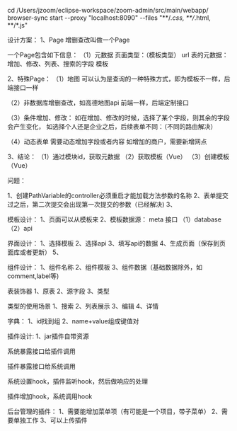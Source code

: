 cd /Users/jzoom/eclipse-workspace/zoom-admin/src/main/webapp/
browser-sync start --proxy "localhost:8090" --files "**/*.css, **/*.html, **/*.js"


设计方案：
1、Page
增删查改叫做一个Page

一个Page包含如下信息：
（1）元数据
页面类型：（模板类型）
url
表的元数据：增加、修改、列表、搜索的字段
模板


2、特殊Page：
（1）地图
可以认为是查询的一种特殊方式，即为模板不一样，后端接口一样

（2）非数据库增删查改，如高德地图api
前端一样，后端定制接口

（3）条件增加、修改：
如在增加、修改的时候，选择了某个字段，则其余的字段会产生变化，
如选择个人还是企业之后，后续表单不同：（不同的路由解决）

（4）动态表单
需要动态增加字段或者内容
如增加的商户，需要新增网点

3、结论：
（1）通过模块id，获取元数据
（2）获取模板（Vue）
（3）创建模板（Vue）



问题：

1、创建PathVariable的controller必须重启才能加载方法参数的名称 
2、表单提交过之后，第二次提交会出现第一次提交的参数（已经解决)
3、


模板设计：
1、页面可以从模板来
2、模板数据源：
meta 接口
（1）database
（2）api


界面设计：
1、选择模板
2、选择api
3、填写api的数据
4、生成页面（保存到页面库或者更新）
5、


组件设计：
1、组件名称
2、组件模板
3、组件数据（基础数据除外，如comment,label等)


表装饰器
1、原表
2、源字段
3、类型

类型的使用场景
1、搜索
2、列表展示
3、编辑
4、详情


字典：
1、id找到组
2、name+value组成键值对





插件设计:
1、jar插件自带资源


系统暴露接口给插件调用

插件暴露接口给系统调用

系统设置hook，插件监听hook，然后做响应的处理

插件增加hook，系统调用hook

后台管理的插件：
1、需要能增加菜单项（有可能是一个项目，带子菜单）
2、需要单独工作
3、可以上传插件

